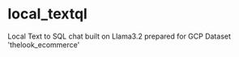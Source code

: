 # local_textql
Local Text to SQL chat built on Llama3.2 prepared for GCP Dataset 'thelook_ecommerce'
